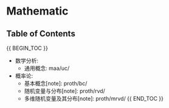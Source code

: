 # Mathematic

## Table of Contents

{{ BEGIN_TOC }}
- 数学分析:
  - 通用概念: maa/uc/
- 概率论:
  - 基本概念[note]: proth/bc/
  - 随机变量与分布[note]: proth/rvd/
  - 多维随机变量及其分布[note]: proth/mrvd/
{{ END_TOC }}